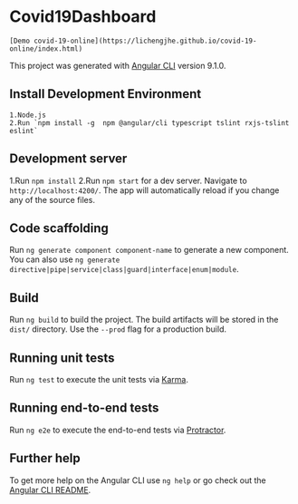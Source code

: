 # Covid19Dashboard
    [Demo covid-19-online](https://lichengjhe.github.io/covid-19-online/index.html)
This project was generated with [Angular CLI](https://github.com/angular/angular-cli) version 9.1.0.

## Install Development Environment
    1.Node.js
    2.Run `npm install -g  npm @angular/cli typescript tslint rxjs-tslint eslint`

## Development server
1.Run `npm install` 
2.Run `npm start` for a dev server. Navigate to `http://localhost:4200/`. The app will automatically reload if you change any of the source files.

## Code scaffolding

Run `ng generate component component-name` to generate a new component. You can also use `ng generate directive|pipe|service|class|guard|interface|enum|module`.

## Build

Run `ng build` to build the project. The build artifacts will be stored in the `dist/` directory. Use the `--prod` flag for a production build.

## Running unit tests

Run `ng test` to execute the unit tests via [Karma](https://karma-runner.github.io).

## Running end-to-end tests

Run `ng e2e` to execute the end-to-end tests via [Protractor](http://www.protractortest.org/).

## Further help

To get more help on the Angular CLI use `ng help` or go check out the [Angular CLI README](https://github.com/angular/angular-cli/blob/master/README.md).
